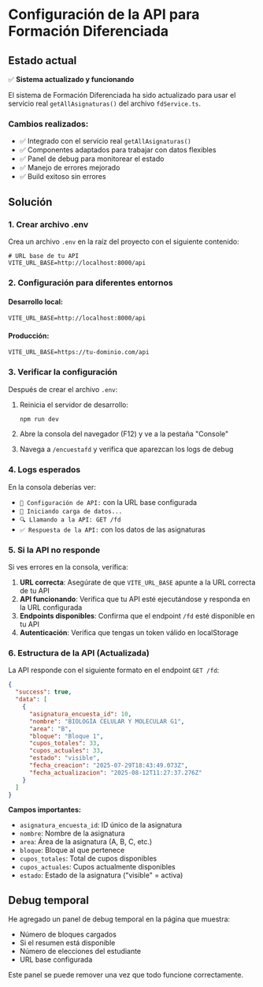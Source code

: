 # Configuración de la API para Formación Diferenciada

## Estado actual

✅ **Sistema actualizado y funcionando**

El sistema de Formación Diferenciada ha sido actualizado para usar el servicio real `getAllAsignaturas()` del archivo `fdService.ts`. 

### Cambios realizados:
- ✅ Integrado con el servicio real `getAllAsignaturas()`
- ✅ Componentes adaptados para trabajar con datos flexibles
- ✅ Panel de debug para monitorear el estado
- ✅ Manejo de errores mejorado
- ✅ Build exitoso sin errores

## Solución

### 1. Crear archivo .env

Crea un archivo `.env` en la raíz del proyecto con el siguiente contenido:

```env
# URL base de tu API
VITE_URL_BASE=http://localhost:8000/api
```

### 2. Configuración para diferentes entornos

#### Desarrollo local:
```env
VITE_URL_BASE=http://localhost:8000/api
```

#### Producción:
```env
VITE_URL_BASE=https://tu-dominio.com/api
```

### 3. Verificar la configuración

Después de crear el archivo `.env`:

1. Reinicia el servidor de desarrollo:
   ```bash
   npm run dev
   ```

2. Abre la consola del navegador (F12) y ve a la pestaña "Console"

3. Navega a `/encuestafd` y verifica que aparezcan los logs de debug

### 4. Logs esperados

En la consola deberías ver:
- `🔧 Configuración de API:` con la URL base configurada
- `🚀 Iniciando carga de datos...`
- `🔍 Llamando a la API: GET /fd`
- `✅ Respuesta de la API:` con los datos de las asignaturas

### 5. Si la API no responde

Si ves errores en la consola, verifica:

1. **URL correcta**: Asegúrate de que `VITE_URL_BASE` apunte a la URL correcta de tu API
2. **API funcionando**: Verifica que tu API esté ejecutándose y responda en la URL configurada
3. **Endpoints disponibles**: Confirma que el endpoint `/fd` esté disponible en tu API
4. **Autenticación**: Verifica que tengas un token válido en localStorage

### 6. Estructura de la API (Actualizada)

La API responde con el siguiente formato en el endpoint `GET /fd`:

```json
{
  "success": true,
  "data": [
    {
      "asignatura_encuesta_id": 10,
      "nombre": "BIOLOGÍA CELULAR Y MOLECULAR G1",
      "area": "B",
      "bloque": "Bloque 1",
      "cupos_totales": 33,
      "cupos_actuales": 33,
      "estado": "visible",
      "fecha_creacion": "2025-07-29T18:43:49.073Z",
      "fecha_actualizacion": "2025-08-12T11:27:37.276Z"
    }
  ]
}
```

**Campos importantes:**
- `asignatura_encuesta_id`: ID único de la asignatura
- `nombre`: Nombre de la asignatura
- `area`: Área de la asignatura (A, B, C, etc.)
- `bloque`: Bloque al que pertenece
- `cupos_totales`: Total de cupos disponibles
- `cupos_actuales`: Cupos actualmente disponibles
- `estado`: Estado de la asignatura ("visible" = activa)

## Debug temporal

He agregado un panel de debug temporal en la página que muestra:
- Número de bloques cargados
- Si el resumen está disponible
- Número de elecciones del estudiante
- URL base configurada

Este panel se puede remover una vez que todo funcione correctamente.
